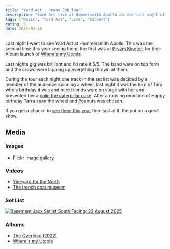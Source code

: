```yaml
---
title: "Yard Act - Dream Job Tour"
description: "Yard Act live at Hammersmith Apollo on the last night of their UK leg of the Dream Job Tour."
tags: ["Music", "Yard Act", "Live", "Concert"]
rating: 5
date: 2024-03-28
---
```


Last night I went to see Yard Act at Hammersmith Apollo. This was the second time this year seeing them, the first was at [Pryzm Kington](https://www.setlist.fm/setlist/yard-act/2024/pryzm-kingston-upon-thames-england-2bad0066.html) for their Album launch of [Where's my Utopia](https://en.wikipedia.org/wiki/Where%27s_My_Utopia%3F).

Last nights gig was brilliant and I'd rate it 5/5. The band were on top form and the crowd were lapping up everything thrown at them.

During the tour each night one track in the set list was decided by a member of the audience spinning a wheel, last night it was the turn of Tara who's birthday it was and here friends were on stage with her and presented her a [colin the caterpillar cake](https://en.wikipedia.org/wiki/Colin_the_Caterpillar). After a rousing rendition of Happy birthday Tarra span the wheel and [Peanuts](https://song.link/i/1545738650) was chosen.

If you get a chance to [see them this year](https://www.yardactors.com/live/) then just at it, the put on a great show.

## Media

### Images

- [Flickr Image gallery](https://flic.kr/s/aHBqjBiYuH)

### Videos

- [Yineyard for the North](https://vimeo.com/928332153)
- [The trench coat museum](https://vimeo.com/928335236)

### Set List

[![Basement Jaxx Setlist South Facing: 22 August 2025](/img/yard-act/yard-act-setlist-29-03-2024.png)](https://www.setlist.fm/setlist/yard-act/2024/eventim-apollo-london-england-13aa4d51.html)

### Albums

- [The Overload (2022)](https://album.link/gb/i/1579561799)
- [Where's my Utopia](https://album.link/gb/i/1712518914)
